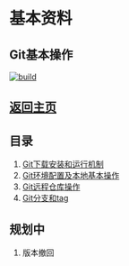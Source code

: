 # 基本资料

## Git基本操作


[![build](https://github.com/Anduin2017/HowToCook/actions/workflows/build.yml/badge.svg)](https://github.com/ShuHang2/ShuHang2.github.io)

## [返回主页](../README.md)

## 目录

1. [Git下载安装和运行机制](1.Git下载安装和运行机制.md)
2. [Git环境配置及本地基本操作](2.Git环境配置及本地基本操作.md)
3. [Git远程仓库操作](3.Git远程仓库操作.md)
4. [Git分支和tag](4.Git分支和tag.md)

## 规划中

1. 版本撤回
